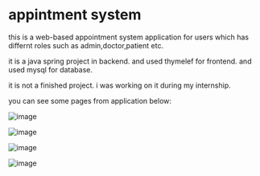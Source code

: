 # appintment system
this is a web-based appointment system application for users which has differnt roles such as admin,doctor,patient etc.

it is a java spring project in backend. and used thymelef for frontend. and used mysql for database.

it is not a finished project. i was working on it during my internship.

you can see some pages from application below:

![image](https://github.com/ugurcakil/appointment/assets/105079912/1799bc47-d11c-49ae-abe9-ccd6e0b10ab6)


![image](https://github.com/ugurcakil/appointment/assets/105079912/d104e118-381f-458a-bf1b-a0d64a776805)


![image](https://github.com/ugurcakil/appointment/assets/105079912/d032c3c5-94ee-40d0-93bb-a547bceb156f)


![image](https://github.com/ugurcakil/appointment/assets/105079912/1a879440-a8f2-4f26-b9b1-e1bd58d12d7f)



